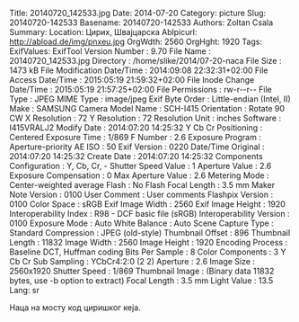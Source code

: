 Title: 20140720_142533.jpg
Date: 2014-07-20
Category: picture
Slug: 20140720-142533
Basename: 20140720-142533
Authors: Zoltan Csala
Summary:
Location: Цирих, Швајцарска
Ablpicurl: http://abload.de/img/pnxeu.jpg
OrgWdth: 2560
OrgHght: 1920
Tags:
ExifValues: ExifTool Version Number : 9.70
            File Name : 20140720_142533.jpg
            Directory : /home/slike/2014/07-20-naca
            File Size : 1473 kB
            File Modification Date/Time : 2014:09:08 22:32:31+02:00
            File Access Date/Time : 2015:05:19 21:59:32+02:00
            File Inode Change Date/Time : 2015:05:19 21:57:25+02:00
            File Permissions : rw-r--r--
            File Type : JPEG
            MIME Type : image/jpeg
            Exif Byte Order : Little-endian (Intel, II)
            Make : SAMSUNG
            Camera Model Name : SCH-I415
            Orientation : Rotate 90 CW
            X Resolution : 72
            Y Resolution : 72
            Resolution Unit : inches
            Software : I415VRALJ2
            Modify Date : 2014:07:20 14:25:32
            Y Cb Cr Positioning : Centered
            Exposure Time : 1/869
            F Number : 2.6
            Exposure Program : Aperture-priority AE
            ISO : 50
            Exif Version : 0220
            Date/Time Original : 2014:07:20 14:25:32
            Create Date : 2014:07:20 14:25:32
            Components Configuration : Y, Cb, Cr, -
            Shutter Speed Value : 1
            Aperture Value : 2.6
            Exposure Compensation : 0
            Max Aperture Value : 2.6
            Metering Mode : Center-weighted average
            Flash : No Flash
            Focal Length : 3.5 mm
            Maker Note Version : 0100
            User Comment : User comments
            Flashpix Version : 0100
            Color Space : sRGB
            Exif Image Width : 2560
            Exif Image Height : 1920
            Interoperability Index : R98 - DCF basic file (sRGB)
            Interoperability Version : 0100
            Exposure Mode : Auto
            White Balance : Auto
            Scene Capture Type : Standard
            Compression : JPEG (old-style)
            Thumbnail Offset : 896
            Thumbnail Length : 11832
            Image Width : 2560
            Image Height : 1920
            Encoding Process : Baseline DCT, Huffman coding
            Bits Per Sample : 8
            Color Components : 3
            Y Cb Cr Sub Sampling : YCbCr4:2:0 (2 2)
            Aperture : 2.6
            Image Size : 2560x1920
            Shutter Speed : 1/869
            Thumbnail Image : (Binary data 11832 bytes, use -b option to extract)
            Focal Length : 3.5 mm
            Light Value : 13.5
Lang: sr

Наца на мосту код циришког кеја.
